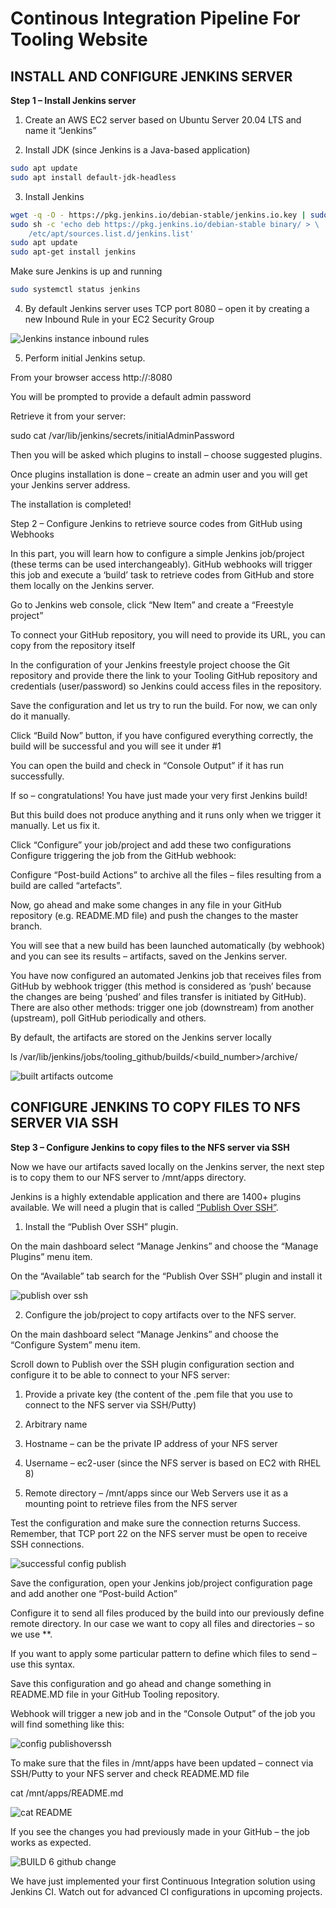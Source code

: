 # Continous Integration Pipeline For Tooling Website

## INSTALL AND CONFIGURE JENKINS SERVER

**Step 1 – Install Jenkins server**

1. Create an AWS EC2 server based on Ubuntu Server 20.04 LTS and name it “Jenkins”

2. Install JDK (since Jenkins is a Java-based application)
```bash
sudo apt update
sudo apt install default-jdk-headless
```
3. Install Jenkins
```bash
wget -q -O - https://pkg.jenkins.io/debian-stable/jenkins.io.key | sudo apt-key add -
sudo sh -c 'echo deb https://pkg.jenkins.io/debian-stable binary/ > \
    /etc/apt/sources.list.d/jenkins.list'
sudo apt update
sudo apt-get install jenkins
```

Make sure Jenkins is up and running
```bash
sudo systemctl status jenkins
```

4. By default Jenkins server uses TCP port 8080 – open it by creating a new Inbound Rule in your EC2 Security Group

![Jenkins instance inbound rules](https://github.com/SamuelOvuema/Dareyio-pbl/assets/132525203/af01ff9e-f9cd-462c-990c-4616cd45ebee)

5. Perform initial Jenkins setup.

From your browser access http://<Jenkins-Server-Public-IP-Address-or-Public-DNS-Name>:8080

You will be prompted to provide a default admin password



Retrieve it from your server:

sudo cat /var/lib/jenkins/secrets/initialAdminPassword

Then you will be asked which plugins to install – choose suggested plugins.


Once plugins installation is done – create an admin user and you will get your Jenkins server address.

The installation is completed!


Step 2 – Configure Jenkins to retrieve source codes from GitHub using Webhooks

In this part, you will learn how to configure a simple Jenkins job/project (these terms can be used interchangeably). GitHub webhooks will trigger this job and execute a ‘build’ task to retrieve codes from GitHub and store them locally on the Jenkins server.



Go to Jenkins web console, click “New Item” and create a “Freestyle project”


To connect your GitHub repository, you will need to provide its URL, you can copy from the repository itself



In the configuration of your Jenkins freestyle project choose the Git repository and provide there the link to your Tooling GitHub repository and credentials (user/password) so Jenkins could access files in the repository.



Save the configuration and let us try to run the build. For now, we can only do it manually.

Click “Build Now” button, if you have configured everything correctly, the build will be successful and you will see it under #1


You can open the build and check in “Console Output” if it has run successfully.

If so – congratulations! You have just made your very first Jenkins build!

But this build does not produce anything and it runs only when we trigger it manually. Let us fix it.

Click “Configure” your job/project and add these two configurations
Configure triggering the job from the GitHub webhook:


Configure “Post-build Actions” to archive all the files – files resulting from a build are called “artefacts”.


Now, go ahead and make some changes in any file in your GitHub repository (e.g. README.MD file) and push the changes to the master branch.

You will see that a new build has been launched automatically (by webhook) and you can see its results – artifacts, saved on the Jenkins server.



You have now configured an automated Jenkins job that receives files from GitHub by webhook trigger (this method is considered as ‘push’ because the changes are being ‘pushed’ and files transfer is initiated by GitHub). There are also other methods: trigger one job (downstream) from another (upstream), poll GitHub periodically and others.

By default, the artifacts are stored on the Jenkins server locally

ls /var/lib/jenkins/jobs/tooling_github/builds/<build_number>/archive/


![built artifacts outcome](https://github.com/SamuelOvuema/Dareyio-pbl/assets/132525203/d3f74148-18a0-4619-b73f-47509da9ecf0)


## CONFIGURE JENKINS TO COPY FILES TO NFS SERVER VIA SSH

**Step 3 – Configure Jenkins to copy files to the NFS server via SSH**

Now we have our artifacts saved locally on the Jenkins server, the next step is to copy them to our NFS server to /mnt/apps directory.

Jenkins is a highly extendable application and there are 1400+ plugins available. We will need a plugin that is called [“Publish Over SSH”](https://plugins.jenkins.io/publish-over-ssh/).

1. Install the “Publish Over SSH” plugin.

On the main dashboard select “Manage Jenkins” and choose the “Manage Plugins” menu item.

On the “Available” tab search for the “Publish Over SSH” plugin and install it 

![publish over ssh](https://github.com/SamuelOvuema/Dareyio-pbl/assets/132525203/0e226d49-039a-4540-a683-6d8cdc207deb)

2. Configure the job/project to copy artifacts over to the NFS server.

On the main dashboard select “Manage Jenkins” and choose the “Configure System” menu item.

Scroll down to Publish over the SSH plugin configuration section and configure it to be able to connect to your NFS server:

1. Provide a private key (the content of the .pem file that you use to connect to the NFS server via SSH/Putty)

2. Arbitrary name

3. Hostname – can be the private IP address of your NFS server

4. Username – ec2-user (since the NFS server is based on EC2 with RHEL 8)

5. Remote directory – /mnt/apps since our Web Servers use it as a mounting point to retrieve files from the NFS server

Test the configuration and make sure the connection returns Success. Remember, that TCP port 22 on the NFS server must be open to receive SSH connections.

![successful config publish](https://github.com/SamuelOvuema/Dareyio-pbl/assets/132525203/02da38cf-900e-4846-a024-3424413c0f72)

Save the configuration, open your Jenkins job/project configuration page and add another one “Post-build Action”


Configure it to send all files produced by the build into our previously define remote directory. In our case we want to copy all files and directories – so we use **.

If you want to apply some particular pattern to define which files to send – use this syntax.

Save this configuration and go ahead and change something in README.MD file in your GitHub Tooling repository.

Webhook will trigger a new job and in the “Console Output” of the job you will find something like this:

![config publishoverssh](https://github.com/SamuelOvuema/Dareyio-pbl/assets/132525203/dcdf2568-30e9-4ff7-97a1-215bd4eddbb0)

To make sure that the files in /mnt/apps have been updated – connect via SSH/Putty to your NFS server and check README.MD file

cat /mnt/apps/README.md

![cat README](https://github.com/SamuelOvuema/Dareyio-pbl/assets/132525203/9e9e1aa2-fda8-4bd4-9775-ed13f93bdfba)

If you see the changes you had previously made in your GitHub – the job works as expected.

![BUILD 6 github change](https://github.com/SamuelOvuema/Dareyio-pbl/assets/132525203/69482cf4-5793-49a7-9673-fc5d9fd05cc2)

We have just implemented your first Continuous Integration solution using Jenkins CI. Watch out for advanced CI configurations in upcoming projects.



















